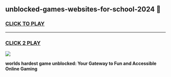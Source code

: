 
## unblocked-games-websites-for-school-2024 👋
<h3>
<a href="https://premium.freeplayer.one?title=unblocked-games-websites-for-school-2024&ref=14F">CLICK TO PLAY</a></h3>
<hr>

<h3>
<a href="https://premium.freeplayer.one?title=unblocked-games-websites-for-school-2024&ref=14F">CLICK 2 PLAY</a>
  
</h3>

<a href="https://premium.freeplayer.one?title=unblocked-games-websites-for-school-2024&ref=12F/"><img src="https://clearcache.store/games.png"></a>


**worlds hardest game unblocked: Your Gateway to Fun and Accessible Online Gaming**
